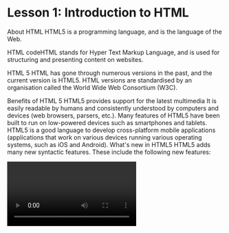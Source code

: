 # Lesson 1: Introduction to HTML
About HTML
HTML5 is a programming language, and is the language of the Web.

HTML codeHTML stands for Hyper Text Markup Language, and is used for structuring and presenting content on websites.  

HTML 5
HTML has gone through numerous versions in the past, and the current version is HTML5. HTML versions are standardised by an organisation called the World Wide Web Consortium (W3C). 

Benefits of HTML 5
HTML5 provides support for the latest multimedia 
It is easily readable by humans and consistently understood by computers and devices (web browsers, parsers, etc.). 
Many features of HTML5 have been built to run on low-powered devices such as smartphones and tablets.
HTML5 is a good language to develop cross-platform mobile applications (applications that work on various devices running various operating systems, such as iOS and Android).
What's new in HTML5
HTML5 adds many new syntactic features. These include the following new features:

<video> element: to display video in web pages
<audio> element: to play audio within web pages
<canvas> element: to draw graphical objects
Integration of scalable vector graphics (SVG) content (replacing generic <object> tags)
MathML for mathematical formulas
These features are designed to make it easy to include and handle multimedia and graphical content on the web without having to resort to proprietary plugins and APIs.

HTML5 also includes the following new features, among others:

HTML Geolocation - for making navigation apps
HTML Drag and Drop - for dragging and dropping objects on the screen
HTML Local Storage - for storing data on mobile devices
HTML Web Workers - for speeding up page loading times by running multiple processes at the same time.

Tips:
1.Folders: Be careful which folder you save your work into. Very often, people create a folder, but save their files to another folder by mistake, and then they cannot find their files.
2.Extension file names: the extension file name is the part of the name after the 'dot'. For example, the file index.html has an extension filename of html. The extension file name is very important! Having the wrong extension file name will cause your page not to load in the browser. When you are saving your file for the first time, check (and then double-check!) that you have the correct extension file name: .html not .txt
3.Double extension file name: If you are not careful, your file can be saved with a double extension filename like index.txt.html.
4.HTML tags: this is what an open tag looks like:<html>
5.HTML tags: this is what a close tag looks like:</html>
6.HTML tags: the difference between an open tag and a close tag is the forward slash: /
7.HTML tags: be careful not to use the back slash \ in your tags. This is wrong.
8.Save your work: make it a habit of saving your work regularly.


Lesson 5: Web File Formats
About Web Files
By now you have noticed we are using the file extension .html or .htm for your web pages. These are the file types for HTML pages.

Similarly, there are other types of files you will come across as you work with websites and apps. As a developer, it is important to understand these file types, and what types of content they contain.

Popular Web File Types
Some of the major web file formats you will encounter are:

.html and .htm: As the format suggests, all HTML files are stored in either of these formats.

.css: Cascade Style Sheets are stored in .css files.

.jpeg .jpg .png .gif: These are image types. See the next section to decide which image type is best for different purposes.

.mp4 .webm .ogg: These are video file formats.

.xml: XML files are usually used for configuration information.

.php: PHP scripts contain backend server-side scripts for your application.

Working with images:

n HTML images are defined with the Image tag. 

The Image tag contains attributes only, and does not have a closing tag. 

The src attribute defines the url (web address) of the image. You can use PNG, JPEG or GIF image files. Make sure you specify the correct image file name in the src attribute. 

Remember: the image name is always case sensitive. In other words, if your image is called "Car.jpg" (with an uppercase "c") and you type "car.jpg" (with a lower case "c") then your image will not be found. 

Make sure you have the correct extension file name too. These are also case-sensitive, so .JPG and .jpg are regarded as totally different. 

Tips
If your browser does not show your image:

1. Spelling: be careful with how you spell img and src.
2. Double quotes: make sure you have your double quotes " in place, as in the code snippet above.
3. Folder name: ensure you have the correct folder name before the file name. So if your file is called "car.jpg" and is stored in a folder called images, then you will type src="images/car.jpg"
4. Case sensitive: as mentioned in the lesson, your computer will recognise the file name image.jpg and Image.jpg as two completely different files. So make sure you match the correct case of each letter.
5. Forward slash: are you using the forward slash / and not the back slash?


HYPERLINKS
A hyperlink is a text or an image you can click on, and jump to another page, website or document.

In HTML, links are defined with the <a> tag

The href attribute specifies the destination address (http://www.compukids.me)

The link text is the visible part (visit our website)


About File Names
When naming your files, keep the following in mind:

Avoid spaces in your filenames:

about-us.html          -->Right

about us.html           -->Wrong



Use small (lowercase) letters:

about.html              -->Right

ABOUT.HTML         -->Wrong



Use a descriptive name:

lions.html              -->Right

p1532.html            -->Wrong



Keep the names short:

lions.html                -->Right

a-page-about-lions-in-the-pine-city-zoo.html              -->Wrong

What is CSS?
Cascading Style Sheets,  or CSS, is a simple design language that we use to make web pages beautiful and presentable.

Using CSS, you can set the colours, fonts and background images.

CSS is different from HTML, and they both serve completely different functions. Using HTML you create the structure of your page, and with CSS you add colors and styles to your page.

Benefits of CSS
CSS helps your pages load faster
CSS saves time
CSS makes maintaining a site easy


A div box acts like a container on your page. It limits styles to a specific area on the screen, and prevents these styles from being applied elsewhere.

We add a DIV box to our page using the <div> tag.

The  <div>  tag must be given an id or a class name. Our CSS will identify a div box by its id or class name.